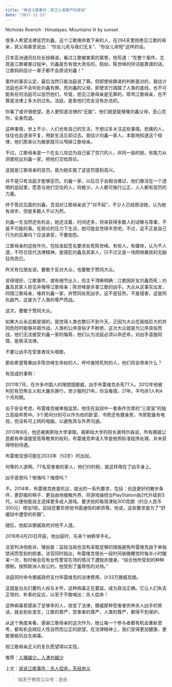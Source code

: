 ```yaml
---
title: "再说江歌事件：捍卫人类尊严的底线"
date: "2017-11-13"
---
```


Nicholas Roerich · Himalayas. Mountains lit by sunset.

很多人希望法律惩罚刘鑫，这个江歌用命救下来的人，在294天里拒绝见江歌的母亲，其父母甚至说出：“你女儿死与我们无关”、“你女儿命短”这样的话。

日本亚洲通讯社社长徐静波，看过江歌被害案的案卷，他写道：“在整个案件，尤其是江歌被害过程中，刘鑫是负有很大责任的。假如，陈世峰的供词是靠谱的话，江歌妈妈估计一辈子都不会原谅刘鑫！”

案件的事实认定，最后当然只能法庭说了算。但即使徐静波的判断是对的，我估计法庭也并不会判处刘鑫有罪。而刘鑫的父母，即使言行践踏了人类的底线，也不可能有任何法庭可以惩罚他们，毕竟，拒见江歌母亲是无罪的，辱骂江歌母亲，也不算是法律上多大的过失。法庭，是拿他们完全没有办法的。

你看了或许很绝望。恶人更知道法律的“无能”，他们就是能够像刘鑫父母，恶心完你，全身而退。

这种事情，世上不少，人们也有自己的生活，不想过多关注这些事情。悲痛的人，往往也会逐渐平复，用新生活忘却过去。我估计刘鑫一家人，本能地知道这个规律，他们原来以为搬家就可以甩掉江歌母亲。

不过，江歌母亲是一个在女儿坟边为自己留了空穴的人，非同一般的她，有能力从洞里挖出刘鑫一家，把他们交给舆论。

这就是江歌母亲的惩罚。我为她实施了这惩罚感到高兴。

并不是只有法庭才能够惩罚。刘鑫一家，以后日子会相当难过，他们像活在一个透明的监狱里，愿意与他们交往的人，将极少。人人都可施行公正，人人都有惩罚的力量。

终于答应见面的刘鑫，含泪对江歌母亲说了“对不起”，不少人已经原谅她，认为她有进步，但是多数人不以为然。

刘鑫一生当然还有机会，她还活着，时间还多，将来获得多数人的谅解与尊重，不是不可能的事。在舆论的压力下生活，她可能会觉得辛苦吧，不过，这不正是自己行为的后果吗？应该承受，不要抱怨。

江歌母亲的这些作为，包括发起签名要求处死陈世峰。有些人，有媒体，认为不人道，不符合现代法律精神，是侵犯刘鑫及其家人，只不过又是一场网络暴民的无脑狂热而已。

昨天有位朋友说，要敢于反对大众，也要敢于赞同大众。

说得很好。江歌事件，或有细节出入，但主干清晰明确：江歌因好友刘鑫而死；刘鑫及其家人拒见并侮辱江歌母亲；陈世峰是杀害江歌的凶手。大众从这事实出发，同情江歌母亲，唾弃刘鑫一家，并赞同处死凶手。这不是狂热，不是侵害，这是同仇敌忾，这是为了人类的尊严而战。

这次，要敢于赞同大众。

如果大众永远都是错的，我觉得人类也繁衍不到今天。正因为大众在面临巨大的共同危险时能够并肩作战，人类的公序良俗才不断绝，这次大众就是为公序良俗而战，他们无法接受刘鑫一家的侮辱，他们认为法庭必须以命还命，对凶手滥施同情，是亵渎法律。

不要让凶手在受害者坟头唱歌。

那些希望尊重凶手陈世峰生命权的人，呼吁废除死刑的人，他们将会带来什么？

有现成的事例：

2011年7月，在许多中国人的理想国挪威，凶手布雷维克杀死77人。2012年他被判犯有恐怖主义和大屠杀罪行，至少服刑21年。你没看错，21年。平均杀1人判4个月刑期。

出于安全考虑，布雷维克被单独监禁。他住在监狱中一套条件优厚的“三居室”的独立高级牢房中。3个房间分别可以作为他的卧室、书房还有健身房，书房配备有电视，但没有可上网的电脑，以避免其与外界沟通。

2013年8月，他还被奥斯陆大学录取。奥斯陆大学的校长奥特尔森说，所有挪威公民都有申请接受高等教育的权利，布雷维克申请入学是依照标准程序处理，并未获得特别待遇。

布雷维克很可能在2033年（53岁）时出狱。

何等的人道啊。77名受害者的家人，他们付的税，就这样用在了凶手身上。

凶手感恩吗？惭愧吗？悔恨吗？

不。2014年，布雷维克绝食抗议，提出的一系列要求，包括：创造更好的散步条件、更舒服的椅子、更自由地接触外界、将游戏操控台PlayStation由2代升级到3代，以便他能自主选择更多成人游戏。要求他的每周津贴300克朗（约合人民币300元）增加1倍，监狱还要负担他书面通信的邮资等。他说，这些要求是为了“舒缓狱中遭受的折磨”。

随后，他起诉挪威政府对他不人道。

2016年4月20日开庭，他出庭时，先来个纳粹举手礼。

法官判决他胜诉，理由是：监狱当局也没有采取足够的措施避免布雷维克由于单独禁闭而受到的损害。法官同时指出，布雷维克很长一段时间夜晚睡觉时每半小时醒来一次，有时候会在有女性警官在场的情况下遭脱衣搜身。“综合他所受到的种种限制，按照欧洲人权公约，他受到了羞辱性的对待。”

法庭同时命令挪威政府支付布雷维克的法律费用，计33万挪威克朗。

这就是白左们要的人权与关怀。这种病毒正在蔓延，成为政治正确。它让人们失去正常的、朴素的反应，以至于不敢喊出：杀人偿命！

这种病毒若感染了足够多的人，改变了法律，挪威那种受害者供养杀人凶手的笑话，就会到处发生，江歌的尊严，受害者的尊严，人类的尊严，都得不到保护。

从这个角度来看，感谢江歌母亲的这次作为，她让每一个参与者都有机会重新思考，都有机会顺应人性自然而公正的欲望。在法律精神上，我们变得更加健康，更能够抵抗白左病毒。

祝江歌母亲正义的复仇愿望得以实现。

推荐：[人猪越少，人渣也越少](http://mp.weixin.qq.com/s?__biz=MjM5NDU0Mjk2MQ==&mid=2651623524&idx=1&sn=854c24aceeb0f4884b55a0766196b057&chksm=bd7e147a8a099d6c52bf28a592e393ad42ae455c8b939b4722cb9187068974d33341c5ac7c93&scene=21#wechat_redirect)

上文：[说说江歌事件：杀人偿命，天经地义](http://mp.weixin.qq.com/s?__biz=MjM5NDU0Mjk2MQ==&mid=2651623881&idx=1&sn=efdec83a136723a992ff3d0d12193241&chksm=bd7e15d78a099cc1f704f2299a1fea0ef420da23a86a4a33f167dafa43fc8a77ec08be3a4de1&scene=21#wechat_redirect)

> 始发于微信公众号：连岳
